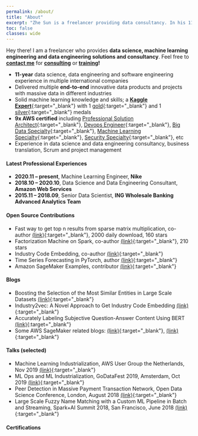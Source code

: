 ```yaml
---
permalink: /about/
title: "About"
excerpt: "Zhe Sun is a freelancer providing data consultancy. In his 11 years industry experience, he has delivered more than 20 projects, 11 times AWS Certificated, a Kaggle expert with 1 gold and 1 silver medal. He provides trainings on SageMaker, MLOps and Advanced Python."
toc: false
classes: wide
---
```


Hey there! I am a freelancer who provides **data science, machine learning engineering and data engineering solutions and consultancy**. Feel free to **[contact me](mailto:info@sun-analytics.nl)** for **[consulting](/consulting/)** or **[training](/training/)!**

- **11-year** data science, data engineering and software engineering experience in multiple international companies
- Delivered multiple **end-to-end** innovative data products and projects with massive data in different industries
- Solid machine learning knowledge and skills; a [**Kaggle Expert**](https://www.kaggle.com/zhesun){:target="_blank"} with 1 [gold](https://www.kaggle.com/c/google-quest-challenge){:target="_blank"} and 1 [silver](https://www.kaggle.com/c/GiveMeSomeCredit){:target="_blank"} medals
- **9x AWS certified** including [Professional Solution Architect](https://www.youracclaim.com/badges/9e4a25fa-76cf-4793-8bff-bf66515d93fc/public_url){:target="_blank"}, [Devops Engineer](https://www.youracclaim.com/badges/013142e6-512d-4362-bb97-93a849f2cd9f/public_url){:target="_blank"}, [Big Data Specialty](https://www.youracclaim.com/badges/1ae314b9-b053-4fad-9894-6893b05f6feb/public_url){:target="_blank"}, [Machine Learning Specialty](https://www.youracclaim.com/badges/c2633ec6-be4d-43b6-8ae4-2f8f8fe98344/public_url){:target="_blank"}, [Security Specialty](https://www.youracclaim.com/badges/5037f963-d4ba-4752-bd2b-8d8a189ee434/public_url){:target="_blank"}, etc
- Experience in data science and data engineering consultancy, business translation, Scrum and project management

#### Latest Professional Experiences
- **2020.11 – present**, Machine Learning Engineer, **Nike**
- **2018.10 – 2020.10**, Data Science and Data Engineering Consultant, **Amazon Web Services**
- **2015.11 – 2018.09**, Senior Data Scientist, **ING Wholesale Banking Advanced Analytics Team**

#### Open Source Contributions
- Fast way to get top n results from sparse matrix multiplication, co-author [(link)](https://github.com/ing-bank/sparse_dot_topn){:target="_blank"}, 2000 daily download, 160 stars
- Factorization Machine on Spark, co-author [(link)](https://github.com/blebreton/spark-FM-parallelSGD){:target="_blank"}, 210 stars
- Industry Code Embedding, co-author [(link)](https://github.com/ing-bank/industry2vec/){:target="_blank"}
- Time Series Forecasting in PyTorch, author [(link)](https://github.com/ymwdalex/pytorch-time-series-forcasting){:target="_blank"}
- Amazon SageMaker Examples, contributor [(link)](https://github.com/awslabs/amazon-sagemaker-examples){:target="_blank"}

#### Blogs
- Boosting the Selection of the Most Similar Entities in Large Scale Datasets [(link)](https://medium.com/@ingwbaa/https-medium-com-ingwbaa-boosting-selection-of-the-most-similar-entities-in-large-scale-datasets-450b3242e618){:target="_blank"} 
- Industry2vec: A Novel Approach to Get Industry Code Embedding [(link)](https://medium.com/wbaa/industry2vec-an-implementation-for-industry-code-vector-representation-68ec5f5de9a4){:target="_blank"}
- Accurately Labeling Subjective Question-Answer Content Using BERT [(link)](https://towardsdatascience.com/accurately-labeling-subjective-question-answer-content-using-bert-bffe7c6e7c4){:target="_blank"}
- Some AWS SageMaker related blogs: [(link)](https://towardsdatascience.com/using-tensorboard-in-an-amazon-sagemaker-pytorch-training-job-a-step-by-step-tutorial-19b2b9eb4d1c){:target="_blank"}, [(link)](https://towardsdatascience.com/trigger-pre-built-framework-training-job-via-amazon-sagemaker-api-df707e69302d){:target="_blank"}

#### Talks (selected)
- Machine Learning Industrialization, AWS User Group the Netherlands, Nov 2019 [(link)](https://www.meetup.com/aws-ams/events/265590864/){:target="_blank"}
- ML Ops and ML Industrialization, GoDataFest 2019, Amsterdam, Oct 2019 [(link)](https://www.eventbrite.com/e/godatafest-amazon-web-services-tickets-73932031697?utm_campaign=GoDataFest&utm_source=hs_email&utm_medium=email&_hsenc=p2ANqtz-99Tbti9J57Cd93giZ_WFR7c8TS0cKjrp7k0svOLU5UUzm5xRuBUh6oTTsqEIvGLry5c_3V#){:target="_blank"}
- Peer Detection in Massive Payment Transaction Network, Open Data Science Conference, London, August 2018 [(link)](https://odsc.com/speakers/peer-detection-with-massive-payment-transaction-network/){:target="_blank"}
- Large Scale Fuzzy Name Matching with a Custom ML Pipeline in Batch and Streaming, Spark+AI Summit 2018, San Francisco, June 2018 [(link)](https://databricks.com/session/large-scale-fuzzy-name-matching-with-a-custom-ml-pipeline-in-batch-and-streaming){:target="_blank"}

#### Certifications
<div data-iframe-width="150" data-iframe-height="270" data-share-badge-id="9e4a25fa-76cf-4793-8bff-bf66515d93fc" data-share-badge-host="https://www.youracclaim.com"></div><script type="text/javascript" async src="//cdn.youracclaim.com/assets/utilities/embed.js"></script>
<div data-iframe-width="150" data-iframe-height="270" data-share-badge-id="013142e6-512d-4362-bb97-93a849f2cd9f" data-share-badge-host="https://www.youracclaim.com"></div><script type="text/javascript" async src="//cdn.youracclaim.com/assets/utilities/embed.js"></script>
<div data-iframe-width="150" data-iframe-height="270" data-share-badge-id="c2633ec6-be4d-43b6-8ae4-2f8f8fe98344" data-share-badge-host="https://www.youracclaim.com"></div><script type="text/javascript" async src="//cdn.youracclaim.com/assets/utilities/embed.js"></script>
<div data-iframe-width="150" data-iframe-height="270" data-share-badge-id="1ae314b9-b053-4fad-9894-6893b05f6feb" data-share-badge-host="https://www.youracclaim.com"></div><script type="text/javascript" async src="//cdn.youracclaim.com/assets/utilities/embed.js"></script>
<div data-iframe-width="150" data-iframe-height="270" data-share-badge-id="5037f963-d4ba-4752-bd2b-8d8a189ee434" data-share-badge-host="https://www.youracclaim.com"></div><script type="text/javascript" async src="//cdn.youracclaim.com/assets/utilities/embed.js"></script>
<div data-iframe-width="150" data-iframe-height="270" data-share-badge-id="5d2cad46-e2bb-4f27-bbef-bab306cc0a12" data-share-badge-host="https://www.youracclaim.com"></div><script type="text/javascript" async src="//cdn.youracclaim.com/assets/utilities/embed.js"></script>
<div data-iframe-width="150" data-iframe-height="270" data-share-badge-id="cbcaa4d9-9604-4dc9-800f-3585ba0882e7" data-share-badge-host="https://www.youracclaim.com"></div><script type="text/javascript" async src="//cdn.youracclaim.com/assets/utilities/embed.js"></script>
<div data-iframe-width="150" data-iframe-height="270" data-share-badge-id="cb080319-eaac-4517-bf3d-c0bc12738736" data-share-badge-host="https://www.youracclaim.com"></div><script type="text/javascript" async src="//cdn.youracclaim.com/assets/utilities/embed.js"></script>